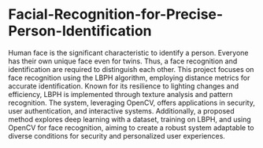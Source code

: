 # Facial-Recognition-for-Precise-Person-Identification

Human face is the significant characteristic to identify a person. Everyone has their own unique face even for twins. Thus, a face recognition and identification are required to distinguish each other. This project focuses on face recognition using the LBPH algorithm, employing distance metrics for accurate identification. Known for its resilience to lighting changes and efficiency, LBPH is implemented through texture analysis and pattern recognition. The system, leveraging OpenCV, offers applications in security, user authentication, and interactive systems. Additionally, a proposed method explores deep learning with a dataset, training on LBPH, and using OpenCV for face recognition, aiming to create a robust system adaptable to diverse conditions for security and personalized user experiences.


